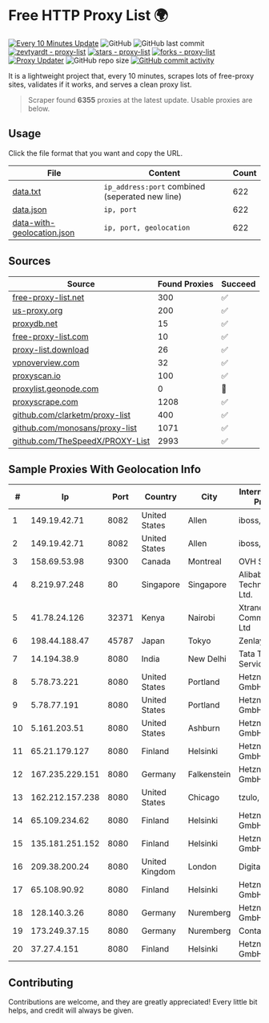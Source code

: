 
# Free HTTP Proxy List 🌍

[![Every 10 Minutes Update](https://github.com/mertguvencli/http-proxy-list/actions/workflows/main.yml/badge.svg?branch=main)](https://github.com/mertguvencli/http-proxy-list/actions/workflows/main.yml)
![GitHub](https://img.shields.io/github/license/mertguvencli/http-proxy-list)
![GitHub last commit](https://img.shields.io/github/last-commit/mertguvencli/http-proxy-list)
[![zevtyardt - proxy-list](https://img.shields.io/static/v1?label=zevtyardt&message=proxy-list&color=blue&logo=github)](https://github.com/zevtyardt/proxy-list "Go to GitHub repo")
[![stars - proxy-list](https://img.shields.io/github/stars/zevtyardt/proxy-list?style=social)](https://github.com/zevtyardt/proxy-list)
[![forks - proxy-list](https://img.shields.io/github/forks/zevtyardt/proxy-list?style=social)](https://github.com/zevtyardt/proxy-list)
[![Proxy Updater](https://github.com/zevtyardt/proxy-list/workflows/Proxy%20Updater/badge.svg)](https://github.com/zevtyardt/proxy-list/actions?query=workflow:"Proxy+Updater")
![GitHub repo size](https://img.shields.io/github/repo-size/zevtyardt/proxy-list)
[![GitHub commit activity](https://img.shields.io/github/commit-activity/m/zevtyardt/proxy-list?logo=commits)](https://github.com/zevtyardt/proxy-list/commits/main)

It is a lightweight project that, every 10 minutes, scrapes lots of free-proxy sites, validates if it works, and serves a clean proxy list.

> Scraper found **6355** proxies at the latest update. Usable proxies are below.

## Usage

Click the file format that you want and copy the URL.

|File|Content|Count|
|----|-------|-----|
|[data.txt](https://raw.githubusercontent.com/mertguvencli/http-proxy-list/main/proxy-list/data.txt)|`ip_address:port` combined (seperated new line)|622|
|[data.json](https://raw.githubusercontent.com/mertguvencli/http-proxy-list/main/proxy-list/data.json)|`ip, port`|622|
|[data-with-geolocation.json](https://raw.githubusercontent.com/mertguvencli/http-proxy-list/main/proxy-list/data-with-geolocation.json)|`ip, port, geolocation`|622|

## Sources

|Source|Found Proxies|Succeed|
|------|-------------|-------|
|[free-proxy-list.net](https://free-proxy-list.net)|300|✅|
|[us-proxy.org](https://www.us-proxy.org)|200|✅|
|[proxydb.net](http://proxydb.net)|15|✅|
|[free-proxy-list.com](https://free-proxy-list.com/?page=&port=&type%5B%5D=http&type%5B%5D=https&up_time=0&search=Search)|10|✅|
|[proxy-list.download](https://www.proxy-list.download/HTTP)|26|✅|
|[vpnoverview.com](https://vpnoverview.com/privacy/anonymous-browsing/free-proxy-servers)|32|✅|
|[proxyscan.io](https://www.proxyscan.io)|100|✅|
|[proxylist.geonode.com](https://proxylist.geonode.com/api/proxy-list?limit=300&page=1&sort_by=lastChecked&sort_type=desc&protocols=http,https)|0|🚫|
|[proxyscrape.com](https://api.proxyscrape.com/v2/?request=displayproxies&protocol=http&timeout=10000&country=all&ssl=all&anonymity=all)|1208|✅|
|[github.com/clarketm/proxy-list](https://raw.githubusercontent.com/clarketm/proxy-list/master/proxy-list-raw.txt)|400|✅|
|[github.com/monosans/proxy-list](https://raw.githubusercontent.com/monosans/proxy-list/main/proxies/http.txt)|1071|✅|
|[github.com/TheSpeedX/PROXY-List](https://raw.githubusercontent.com/TheSpeedX/PROXY-List/master/http.txt)|2993|✅|


## Sample Proxies With Geolocation Info

|#|Ip|Port|Country|City|Internet Service Provider|
|-|--|----|-------|----|-------------------------|
|1|149.19.42.71|8082|United States|Allen|iboss, inc|
|2|149.19.42.71|8082|United States|Allen|iboss, inc|
|3|158.69.53.98|9300|Canada|Montreal|OVH SAS|
|4|8.219.97.248|80|Singapore|Singapore|Alibaba (US) Technology Co., Ltd.|
|5|41.78.24.126|32371|Kenya|Nairobi|Xtranet Communications Ltd|
|6|198.44.188.47|45787|Japan|Tokyo|Zenlayer Inc|
|7|14.194.38.9|8080|India|New Delhi|Tata Tele Services GSM|
|8|5.78.73.221|8080|United States|Portland|Hetzner Online GmbH|
|9|5.78.77.191|8080|United States|Portland|Hetzner Online GmbH|
|10|5.161.203.51|8080|United States|Ashburn|Hetzner Online GmbH|
|11|65.21.179.127|8080|Finland|Helsinki|Hetzner Online GmbH|
|12|167.235.229.151|8080|Germany|Falkenstein|Hetzner Online GmbH|
|13|162.212.157.238|8080|United States|Chicago|tzulo, inc.|
|14|65.109.234.62|8080|Finland|Helsinki|Hetzner Online GmbH|
|15|135.181.251.152|8080|Finland|Helsinki|Hetzner Online GmbH|
|16|209.38.200.24|8080|United Kingdom|London|DigitalOcean|
|17|65.108.90.92|8080|Finland|Helsinki|Hetzner Online GmbH|
|18|128.140.3.26|8080|Germany|Nuremberg|Hetzner Online GmbH|
|19|173.249.37.15|8080|Germany|Nuremberg|Contabo GmbH|
|20|37.27.4.151|8080|Finland|Helsinki|Hetzner Online GmbH|



## Contributing

Contributions are welcome, and they are greatly appreciated! Every
little bit helps, and credit will always be given.

